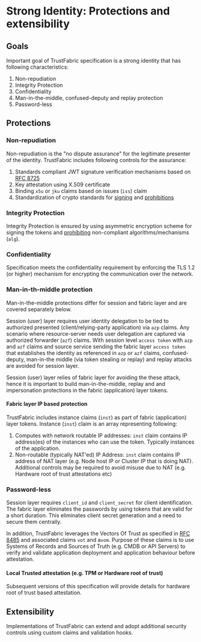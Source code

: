 # Strong Identity: Protections and extensibility

## Goals

Important goal of TrustFabric specification is a strong identity that has following characteristics:

1. Non-repudiation
2. Integrity Protection
3. Confidentiality
4. Man-in-the-middle, confused-deputy and replay protection
5. Password-less

## Protections

### Non-repudiation

Non-repudiation is the "no dispute assurance" for the legitimate presenter of the identity. TrustFabric includes following controls for the assurance:

1. Standards compliant JWT signature verification mechanisms based on [RFC 8725](https://tools.ietf.org/html/rfc8725)
2. Key attestation using X.509 certificate
3. Binding `x5u` or `jku` claims based on issues (`iss`) claim
4. Standardization of crypto standards for [signing](./Tokens.md#recommended-digital-signature-algorithms) and [prohibitions](./Tokens.md#prohibited)

### Integrity Protection

Integrity Protection is ensured by using asymmetric encryption scheme for signing the tokens and [prohibiting](./Tokens.md#prohibited) non-compliant algorithms/mechanisms (`alg`).

### Confidentiality

Specification meets the confidentiality requirement by enforcing the TLS 1.2 (or higher) mechanism for encrypting the communication over the network.

### Man-in-th-middle protection

Man-in-the-middle protections differ for session and fabric layer and are covered separately below.

Session (user) layer requires user identity delegation to be tied to authorized presented (client/relying-party application) via `azp` claims. Any scenario where resource-server needs user delegation are captured via authorized forwarder (`azf`) claims. With session level `access token` with `azp` and `azf` claims and source service sending the fabric layer `access token` that establishes the identity as referenced in `azp` or `azf` claims, confused-deputy, man-in-the middle (via token stealing or replay) and replay attacks are avoided for session layer.

Session (user) layer relies of fabric layer for avoiding the these attack, hence it is important to build man-in-the-middle, replay and and impersonation protections in the fabric (application) layer tokens.

#### Fabric layer IP based protection

TrustFabric includes instance claims (`inst`) as part of fabric (application) layer tokens. Instance (`inst`) claim is an array representing following:

1. Computes with network routable IP addresses: `inst` claim contains IP address(es) of the instances who can use the token. Typically instances of the application.
2. Non-routable (typically NAT'ed) IP Address: `inst` claim contains IP address of NAT layer (e.g. Node host IP or Cluster IP that is doing NAT). Additional controls may be required to avoid misuse due to NAT (e.g. Hardware root of trust attestations etc)

### Password-less

Session layer requires `client_id` and `client_secret` for client identification. The fabric layer eliminates the passwords by using tokens that are valid for a short duration. This eliminates client secret generation and a need to secure them centrally.

In addition, TrustFabric leverages the Vectors Of Trust as specified in [RFC 8485](https://tools.ietf.org/html/rfc8485) and associated claims `vot` and a`vom`. Purpose of these claims is to use Systems of Records and Sources of Truth (e.g. CMDB or API Servers) to verify and validate application deployment and application behaviour before attestation.

#### Local Trusted attestation (e.g. TPM or Hardware root of trust)

Subsequent versions of this specification will provide details for hardware root of trust based attestation.

## Extensibility

Implementations of TrustFabric can extend and adopt additional security controls using custom claims and validation hooks.
